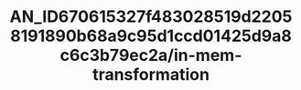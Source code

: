 ---  
schema: schema:AN_ID670615327f483028519d22058191890b68a9c95d1ccd01425d9a8c6c3b79ec2a/in-mem-transformation  
title: AN_ID670615327f483028519d22058191890b68a9c95d1ccd01425d9a8c6c3b79ec2a/in-mem-transformation  
organization: Sample Department  
notes: Used in 0 lineage(s)  
resources:  
  - name: AN_ID670615327f483028519d22058191890b68a9c95d1ccd01425d9a8c6c3b79ec2a/in-mem-transformation 
    url: in-mem://AN_ID670615327f483028519d22058191890b68a9c95d1ccd01425d9a8c6c3b79ec2a/in-mem-transformation 
    format : DataFrame  
license: None  
category:
  - Education  
maintainer: User  
maintainer_email: UserMail  
---